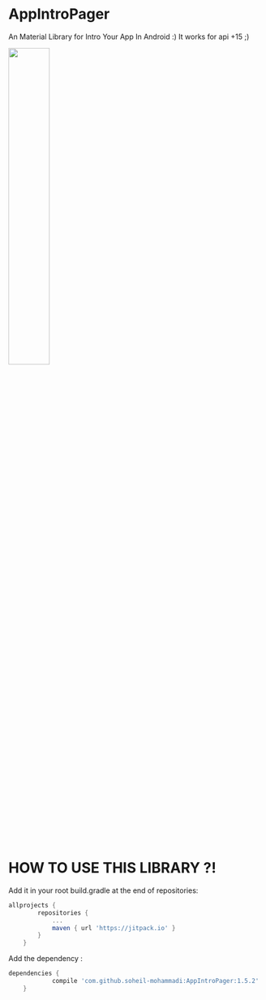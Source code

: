 # AppIntroPager
An Material Library for Intro Your App  In Android :)
It works for api +15 ;) 

<img src="https://github.com/soheil-mohammadi/PersianDatePicker/blob/master/intro_lib.gif" width="40%"/> 

# HOW TO USE THIS LIBRARY ?!
Add it in your root build.gradle at the end of repositories:
```gradle
allprojects {
		repositories {
			...
			maven { url 'https://jitpack.io' }
		}
	}
```
Add the dependency :
```gradle
dependencies {
	        compile 'com.github.soheil-mohammadi:AppIntroPager:1.5.2'
	}
```
